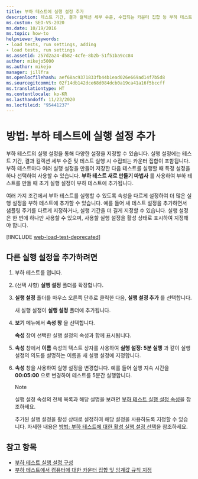 ```yaml
---
title: 부하 테스트에 실행 설정 추가
description: 테스트 기간, 결과 컬렉션 세부 수준, 수집되는 카운터 집합 등 부하 테스트의 추가 설정을 사용하는 방법을 알아봅니다.
ms.custom: SEO-VS-2020
ms.date: 10/19/2016
ms.topic: how-to
helpviewer_keywords:
- load tests, run settings, adding
- load tests, run settings
ms.assetid: 257d2a24-d582-4cfe-8b2b-51f51ba9cc84
author: mikejo5000
ms.author: mikejo
manager: jillfra
ms.openlocfilehash: aef68ac9371833fb44b1ead026e669ad14f7b5d8
ms.sourcegitcommit: 02f14db142dce68d084dcb0a19ca41a16f5bccff
ms.translationtype: HT
ms.contentlocale: ko-KR
ms.lasthandoff: 11/23/2020
ms.locfileid: "95441237"
---
```

# <a name="how-to-add-additional-run-settings-to-a-load-test"></a>방법: 부하 테스트에 실행 설정 추가

부하 테스트의 실행 설정을 통해 다양한 설정을 지정할 수 있습니다. 실행 설정에는 테스트 기간, 결과 컬렉션 세부 수준 및 테스트 실행 시 수집되는 카운터 집합이 포함됩니다. 부하 테스트마다 여러 실행 설정을 만들어 저장한 다음 테스트를 실행할 때 특정 설정을 하나 선택하여 사용할 수 있습니다. **부하 테스트 새로 만들기 마법사** 를 사용하여 부하 테스트를 만들 때 초기 실행 설정이 부하 테스트에 추가됩니다.

여러 가지 조건에서 부하 테스트를 실행할 수 있도록 속성을 다르게 설정하여 더 많은 실행 설정을 부하 테스트에 추가할 수 있습니다. 예를 들어 새 테스트 설정을 추가하면서 샘플링 주기를 다르게 지정하거나, 실행 기간을 더 길게 지정할 수 있습니다. 실행 설정은 한 번에 하나만 사용할 수 있으며, 사용할 실행 설정을 활성 상태로 표시하여 지정해야 합니다.

[!INCLUDE [web-load-test-deprecated](includes/web-load-test-deprecated.md)]

## <a name="to-add-another-run-setting"></a>다른 실행 설정을 추가하려면

1. 부하 테스트를 엽니다.

2. (선택 사항) **실행 설정** 폴더를 확장합니다.

3. **실행 설정** 폴더를 마우스 오른쪽 단추로 클릭한 다음, **실행 설정 추가** 를 선택합니다.

     새 실행 설정이 **실행 설정** 폴더에 추가됩니다.

4. **보기** 메뉴에서 **속성 창** 을 선택합니다.

     **속성** 창이 선택한 실행 설정의 속성과 함께 표시됩니다.

5. **속성** 창에서 **이름** 속성의 텍스트 상자를 사용하여 **실행 설정: 5분 실행** 과 같이 실행 설정의 의도를 설명하는 이름을 새 실행 설정에 지정합니다.

6. **속성** 창을 사용하여 실행 설정을 변경합니다. 예를 들어 실행 지속 시간을 **00:05:00** 으로 변경하여 테스트를 5분간 실행합니다.

    > [!NOTE]
    > 실행 설정 속성의 전체 목록과 해당 설명을 보려면 [부하 테스트 실행 설정 속성](../test/load-test-run-settings-properties.md)을 참조하세요.

     추가된 실행 설정을 활성 상태로 설정하여 해당 설정을 사용하도록 지정할 수 있습니다. 자세한 내용은 [방법: 부하 테스트에 대한 활성 실행 설정 선택](../test/how-to-select-the-active-run-setting-for-a-load-test.md)을 참조하세요.

## <a name="see-also"></a>참고 항목

- [부하 테스트 실행 설정 구성](../test/configure-load-test-run-settings.md)
- [부하 테스트에서 컴퓨터에 대한 카운터 집합 및 임계값 규칙 지정](../test/specify-counter-sets-and-threshold-rules-for-load-testing.md)
